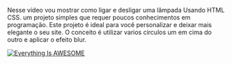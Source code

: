 
Nesse vídeo vou mostrar como ligar e desligar uma lâmpada Usando HTML CSS.
um projeto simples que requer poucos conhecimentos em programação.
Este projeto  é ideal para você personalizar e deixar mais elegante o seu site.
O conceito é utilizar varios circulos um em cima do outro e aplicar o efeito blur. 


[![Everything Is AWESOME](https://img.youtube.com/vi/mLZb9N_q764/0.jpg)](https://youtu.be/mLZb9N_q764 "Everything Is AWESOME")
